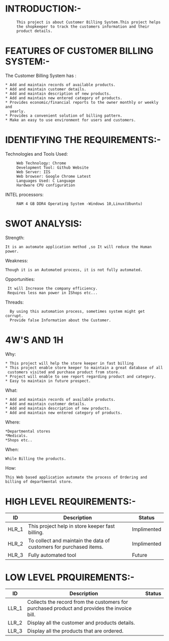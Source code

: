# INTRODUCTION:-

         This project is about Customer Billing System.This project helps
         the shopkeeper to track the customers information and their
         product details.

# FEATURES OF CUSTOMER BILLING SYSTEM:-

The Customer Billing System has :

    * Add and maintain records of available products.
    * Add and maintain customer details.
    * Add and maintain description of new products.
    * Add and maintain new entered category of products.
    * Provides economic/financial reports to the owner monthly or weekly and
      yearly.
    * Provides a convenient solution of billing pattern.
    * Make an easy to use environment for users and customers.

# IDENTIFYING THE REQUIREMENTS:-

   Technologies and Tools Used:

         Web Technology: Chrome
         Development Tool: Github Website
         Web Server: IIS
         Web browser: Google Chrome Latest
         Languages Used: C Language
         Hardware CPU configuration

   INTEL processors:
   
         RAM 4 GB DDR4 Operating System -Windows 10,Linux(Ubuntu)

# SWOT ANALYSIS:

Strength:

    It is an automate application method ,so It will reduce the Human power.

Weakness:

    Though it is an Automated process, it is not fully automated.

Opportunities:

     It will Increase the company efficiency.
     Requires less man power in IShops etc...

Threads:

      By using this automation process, sometimes system might get corrupt.
      Provide false Information about the Customer.

# 4W'S AND 1H

Why:

    * This project will help the store keeper in fast billing
    * This project enable store keeper to maintain a great database of all
     customers visited and purchase product from store.
    * Project will enable to see report regarding product and category.
    * Easy to maintain in future prospect.

What:

    * Add and maintain records of available products.
    * Add and maintain customer details.
    * Add and maintain description of new products.
    * Add and maintain new entered category of products.

Where:

    *Departmental stores
    *Medicals.
    *Shops etc..

When:

    While Billing the products.

How:

    This Web based application automate the process of Ordering and billing of departmental store.

# HIGH LEVEL REQUIREMENTS:-

|ID|Description|Status|
|---|------|-------|
|HLR_1|This project help in store keeper fast billing.|Implimented|
|HLR_2|To collect and maintain the data of customers for purchased items.|Implimented|
|HLR_3|Fully automated tool|Future|

# LOW LEVEL PRQUIREMENTS:-

|ID|Description|Status|
|--|------|-------|
|LLR_1|Collects the record from the customers for purchased product and provides the invoice bill.|
|LLR_2|Display all the customer and products details.|
|LLR_3|Display all the products that are ordered.|
